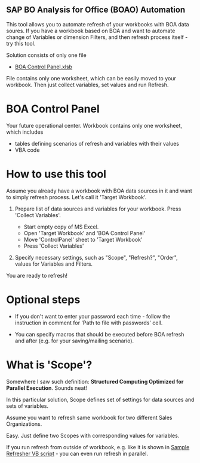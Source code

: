 ## SAP BO Analysis for Office (BOAO) Automation

This tool allows you to automate refresh of your workbooks with BOA data soures.
If you have a workbook based on BOA and want to automate change of Variables or dimension Filters, and then refresh process itself - try this tool.

Solution consists of only one file

- [BOA Control Panel.xlsb](https://github.com/IvanBond/SAP-BOA-Automation/blob/master/BOA%20Control%20Panel.xlsb)

File contains only one worksheet, which can be easily moved to your workbook. Then just collect variables, set values and run Refresh.

# BOA Control Panel

Your future operational center. Workbook contains only one worksheet, which includes
- tables defining scenarios of refresh and variables with their values
- VBA code

# How to use this tool

Assume you already have a workbook with BOA data sources in it and want to simply refresh process. Let's call it 'Target Workbook'.

1. Prepare list of data sources and variables for your workbook. Press 'Collect Variables'.

    - Start empty copy of MS Excel.
    - Open 'Target Workbook' and 'BOA Control Panel'
    - Move 'ControlPanel' sheet to 'Target Workbook'
    - Press 'Collect Variables'
    
2. Specify necessary settings, such as "Scope", "Refresh?", "Order", values for Variables and Filters.

You are ready to refresh!

# Optional steps

- If you don't want to enter your password each time - follow the instruction in comment for 'Path to file with passwords' cell.

- You can specify macros that should be executed before BOA refresh and after (e.g. for your saving/mailing scenario).

# What is 'Scope'?

Somewhere I saw such definition: **Structured Computing Optimized for Parallel Execution**. Sounds neat!

In this particular solution, Scope defines set of settings for data sources and sets of variables.

Assume you want to refresh same workbook for two different Sales Organizations. 

Easy. Just define two Scopes with corresponding values for variables.

If you run refresh from outside of workbook, e.g. like it is shown in [Sample Refresher VB script](https://github.com/IvanBond/SAP-BOA-Automation/blob/master/Refresher%20Sample.vbs) - you can even run refresh in parallel.
